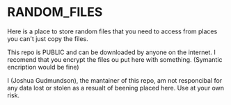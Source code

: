 RANDOM_FILES
============

Here is a place to store random files that you need to access from places you can't just copy the files. 

This repo is PUBLIC and can be downloaded by anyone on the internet. I recomend that you encrypt the files ou put here with something. (Symantic encription would be fine)

I (Joshua Gudmundson), the mantainer of this repo, am not responcibal for any data lost or stolen as a resualt of beening placed here. Use at your own risk.
